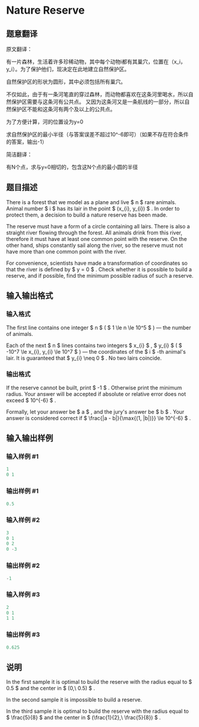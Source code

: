 # Nature Reserve

## 题意翻译

原文翻译：

有一片森林，生活着许多珍稀动物，其中每个动物i都有其巢穴，位置在（x_i，y_i）。为了保护他们，现决定在此地建立自然保护区。

自然保护区的形状为圆形，其中必须包括所有巢穴。

不仅如此，由于有一条河笔直的穿过森林，而动物都喜欢在这条河里喝水，所以自然保护区需要与这条河有公共点。 又因为这条河又是一条航线的一部分，所以自然保护区不能和这条河有两个及以上的公共点。

为了方便计算，河的位置设为y=0

求自然保护区的最小半径（与答案误差不超过10^-6即可）（如果不存在符合条件的答案，输出-1）

简洁翻译：

有N个点，求与y=0相切的，包含这N个点的最小圆的半径

## 题目描述

There is a forest that we model as a plane and live $ n $ rare animals. Animal number $ i $ has its lair in the point $ (x_{i}, y_{i}) $ . In order to protect them, a decision to build a nature reserve has been made.

The reserve must have a form of a circle containing all lairs. There is also a straight river flowing through the forest. All animals drink from this river, therefore it must have at least one common point with the reserve. On the other hand, ships constantly sail along the river, so the reserve must not have more than one common point with the river.

For convenience, scientists have made a transformation of coordinates so that the river is defined by $ y = 0 $ . Check whether it is possible to build a reserve, and if possible, find the minimum possible radius of such a reserve.

## 输入输出格式

### 输入格式

The first line contains one integer $ n $ ( $ 1 \le n \le 10^5 $ ) — the number of animals.

Each of the next $ n $ lines contains two integers $ x_{i} $ , $ y_{i} $ ( $ -10^7 \le x_{i}, y_{i} \le 10^7 $ ) — the coordinates of the $ i $ -th animal's lair. It is guaranteed that $ y_{i} \neq 0 $ . No two lairs coincide.

### 输出格式

If the reserve cannot be built, print $ -1 $ . Otherwise print the minimum radius. Your answer will be accepted if absolute or relative error does not exceed $ 10^{-6} $ .

Formally, let your answer be $ a $ , and the jury's answer be $ b $ . Your answer is considered correct if $ \frac{|a - b|}{\max{(1, |b|)}} \le 10^{-6} $ .

## 输入输出样例

### 输入样例 #1

```cpp
1
0 1

```
### 输出样例 #1

```cpp
0.5
```


### 输入样例 #2

```cpp
3
0 1
0 2
0 -3

```
### 输出样例 #2

```cpp
-1

```
### 输入样例 #3

```cpp
2
0 1
1 1

```
### 输出样例 #3

```cpp
0.625
```


## 说明

In the first sample it is optimal to build the reserve with the radius equal to $ 0.5 $ and the center in $ (0,\ 0.5) $ .

In the second sample it is impossible to build a reserve.

In the third sample it is optimal to build the reserve with the radius equal to $ \frac{5}{8} $ and the center in $ (\frac{1}{2},\ \frac{5}{8}) $ .

